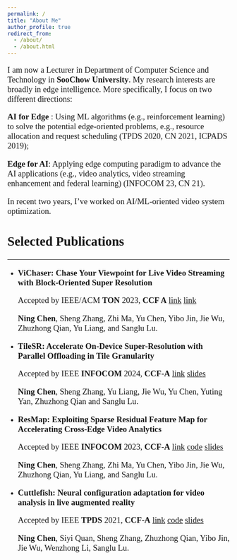 ```yaml
---
permalink: /
title: "About Me"
author_profile: true
redirect_from: 
  - /about/
  - /about.html
---
```


<style>
h1 { font: 26pt Microsoft YaHei !important; }
h2 { font: 22pt Microsoft YaHei !important; }
h3 { font: 16pt Microsoft YaHei !important; }
p { font: 14pt kai !important; }
</style>

I am now a Lecturer in Department of Computer Science and Technology in **SooChow University**. My research interests are broadly in edge intelligence. More specifically, I focus on two different directions:

 **AI for Edge** : Using ML algorithms (e.g., reinforcement learning) to solve the potential edge‑oriented problems, e.g., resource allocation and request scheduling (TPDS 2020, CN 2021, ICPADS 2019);

 **Edge for AI**: Applying edge computing paradigm to advance the AI applications (e.g., video analytics, video streaming enhancement and federal learning) (INFOCOM 23, CN 21).

In recent two years, I’ve worked on AI/ML‑oriented video system optimization.


## __Selected Publications__

***
<style>
hr:nth-of-type(1) {
  border-width: 5px 0 0 0 !important;
  border-color: orange !important;
}
hr:nth-of-type(2) {
  border-width: 5px 0 0 0 !important;
  border-color: orange !important;
}
</style>

* **ViChaser: Chase Your Viewpoint for Live Video Streaming with Block-Oriented Super Resolution** 

  Accepted by  IEEE/ACM **TON** 2023, **CCF A**   <a class="w3-button w3-round-xxlarge w3-large w3-light-red" href="http://nju-cn.github.io/files/TON_ViChaser.pdf" target="_blank">link</a>  <span style="color:red">[link](https://example.com)</span>

  **Ning Chen**, Sheng Zhang, Zhi Ma, Yu Chen, Yibo Jin, Jie Wu, Zhuzhong Qian, Yu Liang, and Sanglu Lu.

* **TileSR: Accelerate On-Device Super-Resolution with Parallel Offloading in Tile Granularity**

  Accepted by IEEE **INFOCOM** 2024, **CCF‑A**   <a class="w3-button w3-round-xxlarge w3-small w3-light-blue" href="http://nju-cn.github.io/files/TileSR_INFOCOM.pdf" target="_blank">link</a>  <a class="w3-button w3-round-xxlarge w3-small w3-light-blue" href="http://nju-cn.github.io/files/Infocom2024.pptx" target="_blank">slides</a>

  **Ning Chen**, Sheng Zhang, Yu Liang, Jie Wu, Yu Chen, Yuting Yan, Zhuzhong Qian and Sanglu Lu.

* **ResMap: Exploiting Sparse Residual Feature Map for Accelerating Cross‑Edge Video Analytics**

  Accepted by IEEE **INFOCOM** 2023, **CCF‑A**  <a class="w3-button w3-round-xxlarge w3-small w3-light-blue" href="http://nju-cn.github.io/files/ResMap.pdf" target="_blank">link</a> <a class="w3-button w3-round-xxlarge w3-small w3-light-blue" href="https://github.com/nju-cn/ResMap" target="_blank">code</a> <a class="w3-button w3-round-xxlarge w3-small w3-light-blue" href="http://nju-cn.github.io/files/Infocom2023.pptx" target="_blank">slides</a>

  **Ning Chen**, Sheng Zhang, Zhi Ma, Yu Chen, Yibo Jin, Jie Wu, Zhuzhong Qian, Yu Liang, and Sanglu Lu.

* **Cuttlefish: Neural configuration adaptation for video analysis in live augmented reality**

  Accepted by IEEE **TPDS** 2021, **CCF-A**   <a class="w3-button w3-round-xxlarge w3-small w3-light-blue" href="http://nju-cn.github.io/files/Cuttlefish_TPDS.pdf" target="_blank">link</a> <a class="w3-button w3-round-xxlarge w3-small w3-light-blue" href="https://github.com/nju-cn/Cuttlefish" target="_blank">code</a> <a class="w3-button w3-round-xxlarge w3-small w3-light-blue" href="http://nju-cn.github.io/files/Cuttlefish.pptx" target="_blank">slides</a>

  **Ning Chen**, Siyi Quan, Sheng Zhang, Zhuzhong Qian, Yibo Jin, Jie Wu, Wenzhong Li, Sanglu Lu. 

